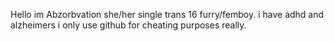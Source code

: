 Hello im Abzorbvation she/her single trans 16 furry/femboy.
i have adhd and alzheimers
i only use github for cheating purposes really.
